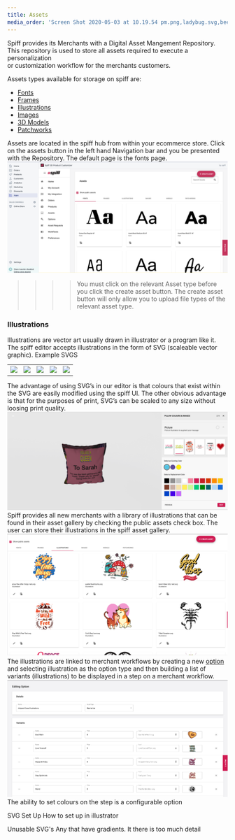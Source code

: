 ```yaml
---
title: Assets
media_order: 'Screen Shot 2020-05-03 at 10.19.54 pm.png,ladybug.svg,bee 1.svg,dragon fly.svg,firework 8.svg,Happy Birthday 8.svg,Screen Shot 2020-03-25 at 4.27.57 pm.png,Screen Shot 2020-05-05 at 7.33.32 am.png,Screen Shot 2020-05-05 at 7.35.55 am.png'
---
```


Spiff provides its Merchants with a Digital Asset Mangement Repository. This repository is used to store all assets required to execute a personalization  
or customization workflow for the merchants customers. 

Assets types available for storage on spiff are: 
- [Fonts](#fonts)
- [Frames](#frames)
- [Illustrations](#illustrations)
- [Images](#images)
- [3D Models](#3d-models)
- [Patchworks](#patchworks)  

Assets are located in the spiff hub from within your ecommerce store. Click on the assets button in the left hand Navigation bar and you be presented with the Repository. The default page is the fonts page.
![](Screen%20Shot%202020-05-03%20at%2010.19.54%20pm.png)
>>>> You must click on the relevant Asset type before you click the create asset button. The create asset button will only allow you to upload file types of the relevant asset type.

### <a name="illustrations"></a>Illustrations

Illustrations are vector art usually drawn in illustrator or a program like it. The spiff editor accepts illustrations in the form of SVG (scaleable vector graphic). 
Example SVGS

<table><tr>
<td>  <img src="http://help.spiff.com.au/user/pages/03.Spiff-Concepts/05.Asset-Library/ladybug.svg" width="150" /></td>
<td> <img src="http://help.spiff.com.au/user/pages/03.Spiff-Concepts/05.Asset-Library/bee%201.svg" width="150" />  </td>
<td>  <img src="http://help.spiff.com.au/user/pages/03.Spiff-Concepts/05.Asset-Library/dragon%20fly.svg" width="150" /></td>
<td> <img src="http://help.spiff.com.au/user/pages/03.Spiff-Concepts/05.Asset-Library/firework%208.svg" width="150" /> </td>
<td> <img src="http://help.spiff.com.au/user/pages/03.Spiff-Concepts/05.Asset-Library/Happy%20Birthday%208.svg" width="150" /></td>
</tr></table>


The advantage of using SVG’s in our editor is that colours that exist within the SVG are easily modified using the spiff UI. The other obvious advantage is that for the purposes of print, SVG’s can be scaled to any size without loosing print quality.
![](Screen%20Shot%202020-03-25%20at%204.27.57%20pm.png)
Spiff provides all new merchants with a library of illustrations that can be found in their asset gallery by checking the public assets check box. The user can store their illustrations in the spiff asset gallery. 
![](Screen%20Shot%202020-05-05%20at%207.33.32%20am.png)
The illustrations are linked to merchant workflows by creating a new [option](http://help.spiff.com.au/spiff-20concepts/options) and selecting illustration as the option type and then building a list of variants (illustrations) to be displayed in a step on a merchant workflow. 
![](Screen%20Shot%202020-05-05%20at%207.35.55%20am.png)
The ability to set colours on the step is a configurable option

SVG Set Up 
How to set up in illustrator

Unusable SVG's 
Any that have gradients. It there is too much detail

